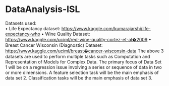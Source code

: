 # DataAnalysis-ISL

Datasets used: <br>
• Life Expectancy dataset: https://www.kaggle.com/kumarajarshi/life-expectancy-who 
• Wine Quality Dataset: https://www.kaggle.com/uciml/red-wine-quality-cortez-et-al�2009 
• Breast Cancer Wisconsin (Diagnostic) Dataset: https://www.kaggle.com/uciml/breast�cancer-wisconsin-data 
The above 3 datasets are used to perform multiple tasks such as Computation and Representation of Models for Complex Data. The primary focus of Data Set 1 will be on a regression issue involving a series or sequence of data in two or more dimensions. A feature selection task will be the main emphasis of data set 2. Classification tasks will be the main emphasis of data set 3.
